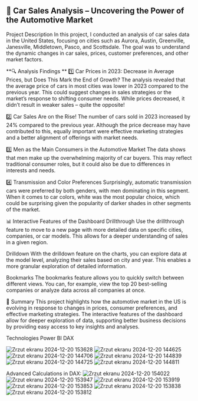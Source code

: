 ## 🚗 Car Sales Analysis – Uncovering the Power of the Automotive Market  
Project Description
In this project, I conducted an analysis of car sales data in the United States, focusing on cities such as Aurora, Austin, Greenville, Janesville, Middletown, Pasco, and Scottsdale. The goal was to understand the dynamic changes in car sales, prices, customer preferences, and other market factors.

**🔍 Analysis Findings **
1️⃣ Car Prices in 2023: Decrease in Average Prices, but Does This Mark the End of Growth?
The analysis revealed that the average price of cars in most cities was lower in 2023 compared to the previous year. This could suggest changes in sales strategies or the market’s response to shifting consumer needs. While prices decreased, it didn’t result in weaker sales – quite the opposite!

2️⃣ Car Sales Are on the Rise!
The number of cars sold in 2023 increased by 24% compared to the previous year. Although the price decrease may have contributed to this, equally important were effective marketing strategies and a better alignment of offerings with market needs.

3️⃣ Men as the Main Consumers in the Automotive Market
The data shows that men make up the overwhelming majority of car buyers. This may reflect traditional consumer roles, but it could also be due to differences in interests and needs.

4️⃣ Transmission and Color Preferences
Surprisingly, automatic transmission cars were preferred by both genders, with men dominating in this segment. When it comes to car colors, white was the most popular choice, which could be surprising given the popularity of darker shades in other segments of the market.

📊 Interactive Features of the Dashboard
Drillthrough
Use the drillthrough feature to move to a new page with more detailed data on specific cities, companies, or car models. This allows for a deeper understanding of sales in a given region.

Drilldown
With the drilldown feature on the charts, you can explore data at the model level, analyzing their sales based on city and year. This enables a more granular exploration of detailed information.

Bookmarks
The bookmarks feature allows you to quickly switch between different views. You can, for example, view the top 20 best-selling companies or analyze data across all companies at once.

🎯 Summary
This project highlights how the automotive market in the US is evolving in response to changes in prices, consumer preferences, and effective marketing strategies. The interactive features of the dashboard allow for deeper exploration of data, supporting better business decisions by providing easy access to key insights and analyses.

Technologies
Power BI 
DAX 


![Zrzut ekranu 2024-12-20 153628](https://github.com/user-attachments/assets/c2a91f84-d5d8-4472-9745-66a8fb7e88a7)
![Zrzut ekranu 2024-12-20 144625](https://github.com/user-attachments/assets/517762bf-8801-49ac-baff-7b0057cdf602)
![Zrzut ekranu 2024-12-20 144706](https://github.com/user-attachments/assets/4fcba576-fb02-4473-a711-13e1ae9350c0)
![Zrzut ekranu 2024-12-20 144839](https://github.com/user-attachments/assets/120c5446-0848-4504-9ef3-1e531b75789c)
![Zrzut ekranu 2024-12-20 144725](https://github.com/user-attachments/assets/df5bce53-e162-47b8-b3d7-0bc9e3ae199d)
![Zrzut ekranu 2024-12-20 144811](https://github.com/user-attachments/assets/283181bd-e6a9-4884-be4e-85d402b551d5)

Advanced Calculations in DAX:
![Zrzut ekranu 2024-12-20 154022](https://github.com/user-attachments/assets/0be9776c-4c41-4f85-81d2-25070998077e)
![Zrzut ekranu 2024-12-20 153947](https://github.com/user-attachments/assets/bf778a31-3d45-4a3b-b4a7-f71c64e538d2)
![Zrzut ekranu 2024-12-20 153919](https://github.com/user-attachments/assets/d4f06d2a-9854-47a5-8064-1d337c760d0d)
![Zrzut ekranu 2024-12-20 153853](https://github.com/user-attachments/assets/123d810e-94ec-4bf2-8cb8-c102af2583e1)
![Zrzut ekranu 2024-12-20 153838](https://github.com/user-attachments/assets/8a31e838-34a8-4295-99f4-4e76e1a9ebb3)
![Zrzut ekranu 2024-12-20 153812](https://github.com/user-attachments/assets/8116a8b7-1c5c-46c3-b19a-481755f03058)

